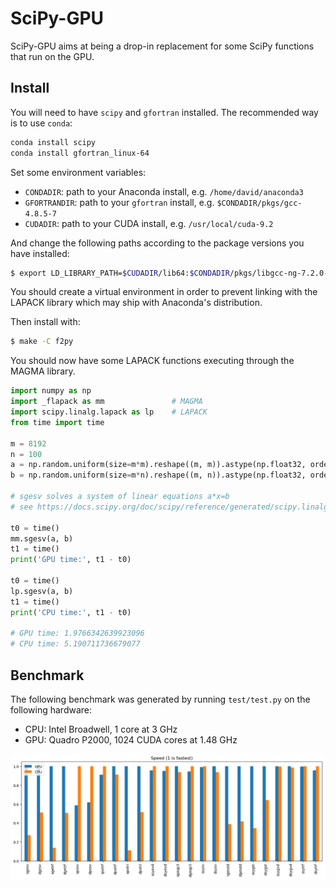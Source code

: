 # SciPy-GPU

SciPy-GPU aims at being a drop-in replacement for some SciPy functions that run on the GPU.

## Install

You will need to have `scipy` and `gfortran` installed. The recommended way is to use `conda`:

```bash
conda install scipy
conda install gfortran_linux-64
```

Set some environment variables:

- `CONDADIR`: path to your Anaconda install, e.g. `/home/david/anaconda3`
- `GFORTRANDIR`: path to your `gfortran` install, e.g. `$CONDADIR/pkgs/gcc-4.8.5-7`
- `CUDADIR`: path to your CUDA install, e.g. `/usr/local/cuda-9.2`

And change the following paths according to the package versions you have installed:

```bash
$ export LD_LIBRARY_PATH=$CUDADIR/lib64:$CONDADIR/pkgs/libgcc-ng-7.2.0-hdf63c60_3/lib:$GFORTRANDIR/lib:$CONDADIR/pkgs/cloog-0.18.0-0/lib:$CONDADIR/pkgs/isl-0.12.2-0/lib:$LD_LIBRARY_PATH
```

You should create a virtual environment in order to prevent linking with the LAPACK library which may ship with Anaconda's distribution.

Then install with:

```bash
$ make -C f2py
```

You should now have some LAPACK functions executing through the MAGMA library.

```python
import numpy as np
import _flapack as mm               # MAGMA
import scipy.linalg.lapack as lp    # LAPACK
from time import time

m = 8192
n = 100
a = np.random.uniform(size=m*m).reshape((m, m)).astype(np.float32, order='F')
b = np.random.uniform(size=m*n).reshape((m, n)).astype(np.float32, order='F')

# sgesv solves a system of linear equations a*x=b
# see https://docs.scipy.org/doc/scipy/reference/generated/scipy.linalg.lapack.sgesv.html

t0 = time()
mm.sgesv(a, b)
t1 = time()
print('GPU time:', t1 - t0)

t0 = time()
lp.sgesv(a, b)
t1 = time()
print('CPU time:', t1 - t0)

# GPU time: 1.9766342639923096
# CPU time: 5.190711736679077
```

## Benchmark

The following benchmark was generated by running `test/test.py` on the following hardware:

- CPU: Intel Broadwell, 1 core at 3 GHz
- GPU: Quadro P2000, 1024 CUDA cores at 1.48 GHz

![alt text](test/benchmark.png)

